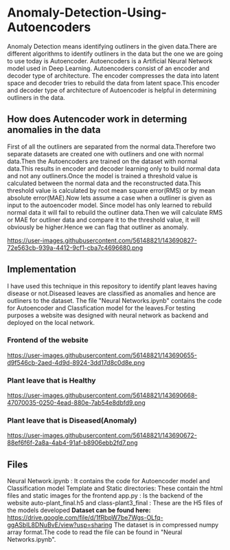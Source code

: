 # Anomaly-Detection-Using-Autoencoders

Anomaly Detection means identifying outliners in the given data.There are different algorithms to identify outliners in the data but the one we are going to use today is Autoencoder. Autoencoders is a Artificial Neural Network model used in Deep Learning. Autoencoders consist of an encoder and decoder type of architecture. The encoder compresses the data into latent space and decoder tries to rebuild the data from latent space.This encoder and decoder type of architecture of Autoencoder is helpful in determining outliners in the data.

## How does Autencoder work in determing anomalies in the data

First of all the outliners are separated from the normal data.Therefore two separate datasets are created one with outliners and one with normal data.Then the Autoencoders are trained on the dataset with normal data.This results in encoder and decoder learning only to build normal data and not any outliners.Once the model is trained a threshold value is calculated between the normal data and the reconstructed data.This threshold value is calculated by root mean square error(RMS) or by mean absolute error(MAE).Now lets assume a case when a outliner is given as input to the autoencoder model. Since model has only learned to rebuild normal data it will fail to rebuild the outliner data.Then we will calculate RMS or MAE for outliner data and compare it to the threshold value, it will obviously be higher.Hence we can flag that outliner as anomaly.

https://user-images.githubusercontent.com/56148821/143690827-72e563cb-939a-4412-9cf1-cba7c4696680.png

## Implementation

I have used this technique in this repository to identify plant leaves having disease or not.Diseased leaves are classified as anomalies and hence are outliners to the dataset. The file "Neural Networks.ipynb" contains the code for Autoencoder and Classfication model for the leaves.For testing purposes a website was designed with neural network as backend and deployed on the local network.

### Frontend of the website
https://user-images.githubusercontent.com/56148821/143690655-d9f546cb-2aed-4d9d-8924-3dd17d8c0d8e.png

### Plant leave that is Healthy
https://user-images.githubusercontent.com/56148821/143690668-47070035-0250-4ead-880e-7ab54e8dbfd9.png

### Plant leave that is Diseased(Anomaly)
https://user-images.githubusercontent.com/56148821/143690672-88ef6f6f-2a8a-4ab4-91af-b8906ebb2fd7.png

## Files
Neural Network.ipynb : It contains the code for Autoencoder model and Classification model
Template and Static directories: These contain the html files and static images for the frontend
app.py : Is the backend of the website
auto-plant_final.h5 and class-plant3_final : These are the H5 files of the models developed 
**Dataset can be found here:** https://drive.google.com/file/d/1fRbpW7be7Wgs-OLfq-ggASbIL8DNuBvE/view?usp=sharing
The dataset is in compressed numpy array format.The code to read the file can be found in "Neural Networks.ipynb".

